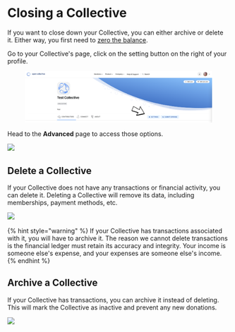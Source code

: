# Closing a Collective

If you want to close down your Collective, you can either archive or delete it. Either way, you first need to [zero the balance](zero-collective-balance.md).

Go to your Collective's page, click on the setting button on the right of your profile.

<figure><img src="../../.gitbook/assets/Collectives_Settings_closing_2022-08-22.png" alt=""><figcaption></figcaption></figure>

Head to the **Advanced** page to access those options.

![](../../.gitbook/assets/collectives\_closing-a-collective\_advanced.png)

## Delete a Collective

If your Collective does not have any transactions or financial activity, you can delete it. Deleting a Collective will remove its data, including memberships, payment methods, etc.

![](../../.gitbook/assets/collectives\_closing-a-collective\_delete.png)

{% hint style="warning" %}
If your Collective has transactions associated with it, you will have to archive it. The reason we cannot delete transactions is the financial ledger must retain its accuracy and integrity. Your income is someone else's expense, and your expenses are someone else's income.
{% endhint %}

## Archive a Collective

If your Collective has transactions, you can archive it instead of deleting. This will mark the Collective as inactive and prevent any new donations.

![](../../.gitbook/assets/collectives\_closing-a-collective\_archive.png)
